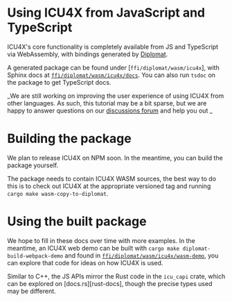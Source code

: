 # Using ICU4X from JavaScript and TypeScript

ICU4X's core functionality is completely available from JS and TypeScript via WebAssembly, with bindings generated by [Diplomat].


A generated package can be found under [`ffi/diplomat/wasm/icu4x`], with Sphinx docs at [`ffi/diplomat/wasm/icu4x/docs`]. You can also run `tsdoc` on the package to get TypeScript docs.

_We are still working on improving the user experience of using ICU4X from other languages. As such, this tutorial may be a bit sparse, but we are happy to answer questions on our [discussions forum] and help you out _

# Building the package

We plan to release ICU4X on NPM soon. In the meantime, you can build the package yourself.

The package needs to contain ICU4X WASM sources, the best way to do this is to check out ICU4X at the appropriate versioned tag and running `cargo make wasm-copy-to-diplomat`.

# Using the built package

We hope to fill in these docs over time with more examples. In the meantime, an ICU4X web demo can be built with `cargo make diplomat-build-webpack-demo` and found in [`ffi/diplomat/wasm/icu4x/wasm-demo`], you can explore that code for ideas on how ICU4X is used.

Similar to C++, the JS APIs mirror the Rust code in the `icu_capi` crate, which can be explored on [docs.rs][rust-docs], though the precise types used may be different.

 [discussions forum]: https://github.com/unicode-org/icu4x/discussions
 [Diplomat]: https://github.com/rust-diplomat/diplomat
 [`ffi/diplomat/wasm/icu4x/`]: https://github.com/unicode-org/icu4x/tree/main/ffi/diplomat/wasm/icu4x/
 [`ffi/diplomat/wasm/icu4x/docs`]: https://github.com/unicode-org/icu4x/tree/main/ffi/diplomat/wasm/icu4x/docs
 [`ffi/diplomat/wasm/icu4x/wasm-demo`]: https://github.com/unicode-org/icu4x/tree/main/ffi/diplomat/wasm/icu4x/wasm-demo
